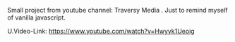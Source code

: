 Small project from youtube channel: Traversy Media .
Just to remind myself of vanilla javascript. 

U.Video-Link: https://www.youtube.com/watch?v=Hwyyk1Ueoig
